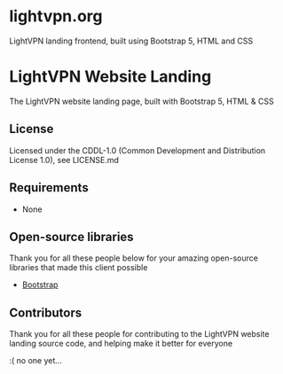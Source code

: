 # lightvpn.org
LightVPN landing frontend, built using Bootstrap 5, HTML and CSS


# LightVPN Website Landing
The LightVPN website landing page, built with Bootstrap 5, HTML & CSS

## License
Licensed under the CDDL-1.0 (Common Development and Distribution License 1.0), see LICENSE.md

## Requirements
- None

## Open-source libraries
Thank you for all these people below for your amazing open-source libraries that made this client possible

- [Bootstrap](https://getbootstrap.com/)

## Contributors
Thank you for all these people for contributing to the LightVPN website landing source code, and helping make it better for everyone

:( no one yet...
